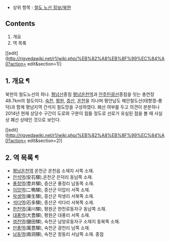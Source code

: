   * 상위 항목 : [철도 노선 정보/북한](%EC%B2%A0%EB%8F%84%20%EB%85%B8%EC%84%A0%20%EC%A0%95%EB%B3%B4/%EB%B6%81%ED%95%9C.md)  

## Contents

    

1. 개요 
2. 역 목록 

[[edit](http://rigvedawiki.net/r1/wiki.php/%EB%82%A8%EB%8F%99%EC%84%A0?action=
edit&section=1)]

## 1. 개요 ¶

북한의 철도노선의 하나. [평남선](%ED%8F%89%EB%82%A8%EC%84%A0.md)종점
[평남온천역](%ED%8F%89%EB%82%A8%EC%98%A8%EC%B2%9C%EC%97%AD.md)과
[안주탄광선](%EC%95%88%EC%A3%BC%ED%83%84%EA%B4%91%EC%84%A0.md)종점을 잇는 총연장 48.7km의
철도이다. [숙천](%EC%88%99%EC%B2%9C%EA%B5%B0.md),
[평원](%ED%8F%89%EC%9B%90%EA%B5%B0.md),
[증산](%EC%A6%9D%EC%82%B0%EA%B5%B0.md),
[온천](%EC%98%A8%EC%B2%9C%EA%B5%B0.md)을 지나며 평안남도 해안철도선(태향갱-룡덕)과 함께 평남지역 간석지
철도망을 구성하였다. 폐선 여부를 두고 의견이 분분하나 2014년 현재 상당수 구간이 도로와 구분이 힘들 정도로 선로가 유실된 점을 볼 때
사실상 폐선 상태인 것으로 보인다.

  

[[edit](http://rigvedawiki.net/r1/wiki.php/%EB%82%A8%EB%8F%99%EC%84%A0?action=
edit&section=2)]

## 2. 역 목록 ¶

  * [평남온천역](%ED%8F%89%EB%82%A8%EC%98%A8%EC%B2%9C%EC%97%AD.md) 온천군 온천읍 소재지 서쪽 소재.
  * [안석역](%EC%95%88%EC%84%9D%EC%97%AD.md)(安石驛),온천군 은덕리 동남쪽 소재.
  * [풍정역](%ED%92%8D%EC%A0%95%EC%97%AD.md)(豊井驛), 증산군 풍정리 남동쪽 소재.
  * [이압역](%EC%9D%B4%EC%95%95%EC%97%AD.md)(二鴨驛), 증산군 이압리 서쪽 소재.
  * [락생역](%EB%9D%BD%EC%83%9D%EC%97%AD.md)(樂生驛), 증산군 락생리 서북쪽 소재.
  * [석다역](%EC%84%9D%EB%8B%A4%EC%97%AD.md)(石多驛), 증산군 석다리 서북쪽 소재.
  * [한천역](%ED%95%9C%EC%B2%9C%EC%97%AD.md)(漢川驛), 평원군 한천로동자구 동남쪽 소재.
  * [대풍역](%EB%8C%80%ED%92%8D%EC%97%AD.md)(大豊驛), 평원군 대풍리 서쪽 소재.
  * [염전역](%EC%97%BC%EC%A0%84%EC%97%AD.md)(鹽田驛), 숙천군 남양로동자구 소재지 동북쪽 소재.
  * [만풍역](%EB%A7%8C%ED%92%8D%EC%97%AD.md)(萬豊驛), 숙천군 광천리 남쪽 소재.
  * [남동역](%EB%82%A8%EB%8F%99%EC%97%AD%28%EB%82%A8%EB%8F%99%EC%84%A0%29.md)(南洞驛), 숙천군 창동리 서남쪽 소재. 종점

